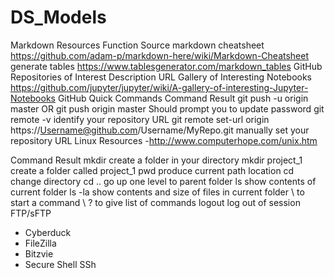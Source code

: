 # DS_Models


Markdown Resources
Function	Source
markdown cheatsheet	https://github.com/adam-p/markdown-here/wiki/Markdown-Cheatsheet
generate tables	https://www.tablesgenerator.com/markdown_tables
GitHub Repositories of Interest
Description	URL
Gallery of Interesting Notebooks	https://github.com/jupyter/jupyter/wiki/A-gallery-of-interesting-Jupyter-Notebooks
GitHub Quick Commands
Command	Result
git push -u origin master OR git push origin master	Should prompt you to update password
git remote -v	identify your repository URL
git remote set-url origin https://Username@github.com/Username/MyRepo.git	manually set your repository URL
Linux Resources
-http://www.computerhope.com/unix.htm

Command	Result
mkdir	create a folder in your directory
mkdir project_1	create a folder called project_1
pwd	produce current path location
cd	change directory
cd ..	go up one level to parent folder
ls	show contents of current folder
ls -la	show contents and size of files in current folder
\	to start a command
\ ?	to give list of commands
logout	log out of session
FTP/sFTP
- Cyberduck
- FileZilla
- Bitzvie
- Secure Shell SSh
